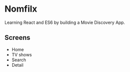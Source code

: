 # Nomfilx

Learning React and ES6 by building a Movie Discovery App.

## Screens

- Home
- TV shows
- Search
- Detail
